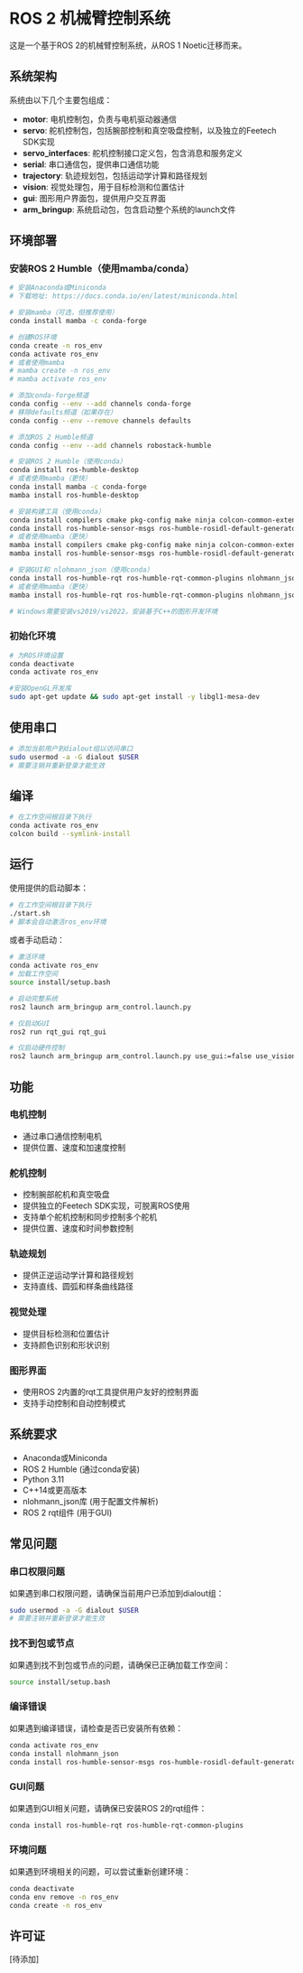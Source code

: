 # ROS 2 机械臂控制系统

这是一个基于ROS 2的机械臂控制系统，从ROS 1 Noetic迁移而来。

## 系统架构

系统由以下几个主要包组成：

- **motor**: 电机控制包，负责与电机驱动器通信
- **servo**: 舵机控制包，包括腕部控制和真空吸盘控制，以及独立的Feetech SDK实现
- **servo_interfaces**: 舵机控制接口定义包，包含消息和服务定义
- **serial**: 串口通信包，提供串口通信功能
- **trajectory**: 轨迹规划包，包括运动学计算和路径规划
- **vision**: 视觉处理包，用于目标检测和位置估计
- **gui**: 图形用户界面包，提供用户交互界面
- **arm_bringup**: 系统启动包，包含启动整个系统的launch文件

## 环境部署

### 安装ROS 2 Humble（使用mamba/conda）

```bash
# 安装Anaconda或Miniconda
# 下载地址: https://docs.conda.io/en/latest/miniconda.html

# 安装mamba（可选，但推荐使用）
conda install mamba -c conda-forge

# 创建ROS环境
conda create -n ros_env
conda activate ros_env
# 或者使用mamba
# mamba create -n ros_env
# mamba activate ros_env

# 添加conda-forge频道
conda config --env --add channels conda-forge
# 移除defaults频道（如果存在）
conda config --env --remove channels defaults

# 添加ROS 2 Humble频道
conda config --env --add channels robostack-humble

# 安装ROS 2 Humble（使用conda）
conda install ros-humble-desktop
# 或者使用mamba（更快）
conda install mamba -c conda-forge
mamba install ros-humble-desktop

# 安装构建工具（使用conda）
conda install compilers cmake pkg-config make ninja colcon-common-extensions catkin_tools rosdep
conda install ros-humble-sensor-msgs ros-humble-rosidl-default-generators ros-humble-rosidl-default-runtime -c robostack-humble
# 或者使用mamba（更快）
mamba install compilers cmake pkg-config make ninja colcon-common-extensions catkin_tools rosdep
mamba install ros-humble-sensor-msgs ros-humble-rosidl-default-generators ros-humble-rosidl-default-runtime -c robostack-humble

# 安装GUI和 nlohmann_json（使用conda）
conda install ros-humble-rqt ros-humble-rqt-common-plugins nlohmann_json
# 或者使用mamba（更快）
mamba install ros-humble-rqt ros-humble-rqt-common-plugins nlohmann_json

# Windows需要安装vs2019/vs2022，安装基于C++的图形开发环境
```

### 初始化环境

```bash
# 为ROS环境设置
conda deactivate
conda activate ros_env

#安装OpenGL开发库
sudo apt-get update && sudo apt-get install -y libgl1-mesa-dev
```

## 使用串口

```bash
# 添加当前用户到dialout组以访问串口
sudo usermod -a -G dialout $USER
# 需要注销并重新登录才能生效
```

## 编译

```bash
# 在工作空间根目录下执行
conda activate ros_env
colcon build --symlink-install
```

## 运行

使用提供的启动脚本：

```bash
# 在工作空间根目录下执行
./start.sh
# 脚本会自动激活ros_env环境
```

或者手动启动：

```bash
# 激活环境
conda activate ros_env
# 加载工作空间
source install/setup.bash

# 启动完整系统
ros2 launch arm_bringup arm_control.launch.py

# 仅启动GUI
ros2 run rqt_gui rqt_gui

# 仅启动硬件控制
ros2 launch arm_bringup arm_control.launch.py use_gui:=false use_vision:=false use_rviz:=false
```

## 功能

### 电机控制
- 通过串口通信控制电机
- 提供位置、速度和加速度控制

### 舵机控制
- 控制腕部舵机和真空吸盘
- 提供独立的Feetech SDK实现，可脱离ROS使用
- 支持单个舵机控制和同步控制多个舵机
- 提供位置、速度和时间参数控制

### 轨迹规划
- 提供正逆运动学计算和路径规划
- 支持直线、圆弧和样条曲线路径

### 视觉处理
- 提供目标检测和位置估计
- 支持颜色识别和形状识别

### 图形界面
- 使用ROS 2内置的rqt工具提供用户友好的控制界面
- 支持手动控制和自动控制模式

## 系统要求

- Anaconda或Miniconda
- ROS 2 Humble (通过conda安装)
- Python 3.11
- C++14或更高版本
- nlohmann_json库 (用于配置文件解析)
- ROS 2 rqt组件 (用于GUI)

## 常见问题

### 串口权限问题

如果遇到串口权限问题，请确保当前用户已添加到dialout组：

```bash
sudo usermod -a -G dialout $USER
# 需要注销并重新登录才能生效
```

### 找不到包或节点

如果遇到找不到包或节点的问题，请确保已正确加载工作空间：

```bash
source install/setup.bash
```

### 编译错误

如果遇到编译错误，请检查是否已安装所有依赖：

```bash
conda activate ros_env
conda install nlohmann_json
conda install ros-humble-sensor-msgs ros-humble-rosidl-default-generators ros-humble-rosidl-default-runtime -c robostack-humble
```

### GUI问题

如果遇到GUI相关问题，请确保已安装ROS 2的rqt组件：

```bash
conda install ros-humble-rqt ros-humble-rqt-common-plugins
```

### 环境问题

如果遇到环境相关的问题，可以尝试重新创建环境：

```bash
conda deactivate
conda env remove -n ros_env
conda create -n ros_env 
```

## 许可证

[待添加]

